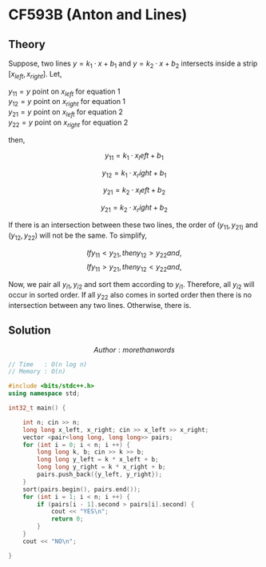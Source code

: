 # CF593B (Anton and Lines)
## Theory
Suppose, two lines $y = k_1 \cdot x + b_1$ and $y = k_2 \cdot x + b_2$ intersects inside a strip $[x_{left}, x_{right}]$. Let,

$y_{11} = y$ point on $x_{left}$ for equation $1$ <br>
$y_{12} = y$ point on $x_{right}$ for equation $1$ <br>
$y_{21} = y$ point on $x_{left}$ for equation $2$ <br>
$y_{22} = y$ point on $x_{right}$ for equation $2$ <br>

then,

$$ y_{11} = k_1 \cdot x_left + b_1$$

$$ y_{12} = k_1 \cdot x_right + b_1$$

$$ y_{21} = k_2 \cdot x_left + b_2$$

$$ y_{21} = k_2 \cdot x_right + b_2$$

If there is an intersection between these two lines, the order of $(y_{11}, y_{21)}$ and $(y_{12}, y_{22})$ will not be the same. To simplify, 

$$If y_{11} < y_{21}, then y_{12} > y_{22} and,$$
$$If y_{11} > y_{21}, then y_{12} < y_{22} and,$$

Now, we pair all ${y_{i1}, y_{i2}}$ and sort them according to $y_{i1}$. Therefore, all $y_{i2}$ will occur in sorted order. If all $y_{22}$ also comes in sorted order then there is no intersection between any two lines. Otherwise, there is.

## Solution
$$ Author : morethanwords $$

```c++
// Time   : O(n log n)
// Memory : O(n)

#include <bits/stdc++.h>
using namespace std;

int32_t main() {

    int n; cin >> n;
    long long x_left, x_right; cin >> x_left >> x_right;
    vector <pair<long long, long long>> pairs;
    for (int i = 0; i < n; i ++) {
        long long k, b; cin >> k >> b;
        long long y_left = k * x_left + b;
        long long y_right = k * x_right + b;
        pairs.push_back({y_left, y_right});
    }
    sort(pairs.begin(), pairs.end());
    for (int i = 1; i < n; i ++) {
        if (pairs[i - 1].second > pairs[i].second) {
            cout << "YES\n";
            return 0;
        }
    }
    cout << "NO\n";

}
```

